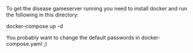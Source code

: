 To get the disease gameserver running you need to install docker and run the following in this directory:

docker-compose up -d

You probably want to change the default passwords in docker-compose.yaml ;)
